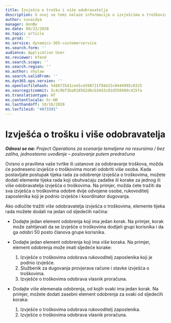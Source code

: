 ```yaml
---
title: Izvješća o trošku i više odobravatelja
description: U ovoj se temi nalaze informacije o izvješćima o troškovima koje treba odobriti više osoba.
author: suvaidya
manager: AnnBe
ms.date: 09/23/2020
ms.topic: article
ms.prod: ''
ms.service: dynamics-365-customerservice
ms.search.form: ''
audience: Application User
ms.reviewer: kfend
ms.search.scope: ''
ms.search.region: ''
ms.author: shylaw
ms.search.validFrom: ''
ms.dyn365.ops.version: ''
ms.openlocfilehash: 548673541cee5ce598721f94415c0444995c8325
ms.sourcegitcommit: 5c4c9bf3ba018562d6cb3443c01d550489c415fa
ms.translationtype: HT
ms.contentlocale: hr-HR
ms.lasthandoff: 10/16/2020
ms.locfileid: "4073391"
---
```

# <a name="expense-reports-and-multiple-approvers"></a>Izvješća o trošku i više odobravatelja

_**Odnosi se na:** Project Operations za scenarije temeljene na resursima / bez zaliha, jednostavno uvođenje – poslovanje putem predračuna_

Ovisno o pravilima vaše tvrtke ili ustanove za odobravanje troškova, možda će podneseno izvješće o troškovima morati odobriti više osoba. Kada postavljate postupak tijeka rada za odobrenje izvješća o troškovima, možete dodati elemente tijeka rada koji obuhvaćaju zadatke ili korake za jednog ili više odobravatelja izvješća o troškovima. Na primjer, možda ćete tražiti da sva izvješća o troškovima odobre dvije odvojene osobe, rukovoditelj zaposlenika koji je podnio izvješće i koordinator dugovanja.

Ako odlučite tražiti više odobravatelja izvješća o troškovima, elemente tijeka rada možete dodati na jedan od sljedećih načina:

- Dodajte jedan element odobrenja koji ima jedan korak. Na primjer, korak može zahtijevati da se izvješće o troškovima dodijeli grupi korisnika i da ga odobri 50 posto članova grupe korisnika.
- Dodajte jedan element odobrenja koji ima više koraka. Na primjer, element odobrenja može imati sljedeće korake:

    1. Izvješće o troškovima odobrava rukovoditelj zaposlenika koji je podnio izvješće.
    2. Službenik za dugovanja provjerava račune i stavke izvješća o troškovima.
    3. Izvješće o troškovima odobrava vlasnik proračuna.

- Dodajte više elemenata odobrenja, od kojih svaki ima jedan korak. Na primjer, možete dodati zasebni element odobrenja za svaki od sljedećih koraka:

    1. Izvješće o troškovima odobrava rukovoditelj zaposlenika.
    2. Izvješće o troškovima odobrava vlasnik proračuna.
